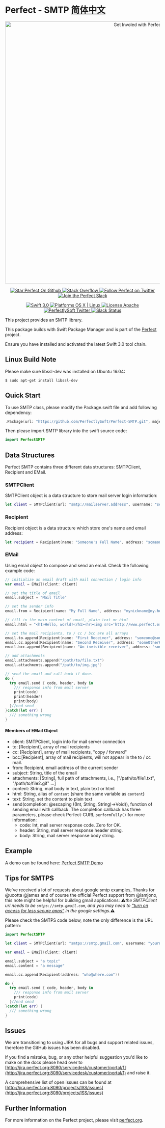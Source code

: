 # Perfect - SMTP [简体中文](README.zh_CN.md)

<p align="center">
    <a href="http://perfect.org/get-involved.html" target="_blank">
        <img src="http://perfect.org/assets/github/perfect_github_2_0_0.jpg" alt="Get Involed with Perfect!" width="854" />
    </a>
</p>

<p align="center">
    <a href="https://github.com/PerfectlySoft/Perfect" target="_blank">
        <img src="http://www.perfect.org/github/Perfect_GH_button_1_Star.jpg" alt="Star Perfect On Github" />
    </a>  
    <a href="http://stackoverflow.com/questions/tagged/perfect" target="_blank">
        <img src="http://www.perfect.org/github/perfect_gh_button_2_SO.jpg" alt="Stack Overflow" />
    </a>  
    <a href="https://twitter.com/perfectlysoft" target="_blank">
        <img src="http://www.perfect.org/github/Perfect_GH_button_3_twit.jpg" alt="Follow Perfect on Twitter" />
    </a>  
    <a href="http://perfect.ly" target="_blank">
        <img src="http://www.perfect.org/github/Perfect_GH_button_4_slack.jpg" alt="Join the Perfect Slack" />
    </a>
</p>

<p align="center">
    <a href="https://developer.apple.com/swift/" target="_blank">
        <img src="https://img.shields.io/badge/Swift-3.0-orange.svg?style=flat" alt="Swift 3.0">
    </a>
    <a href="https://developer.apple.com/swift/" target="_blank">
        <img src="https://img.shields.io/badge/Platforms-OS%20X%20%7C%20Linux%20-lightgray.svg?style=flat" alt="Platforms OS X | Linux">
    </a>
    <a href="http://perfect.org/licensing.html" target="_blank">
        <img src="https://img.shields.io/badge/License-Apache-lightgrey.svg?style=flat" alt="License Apache">
    </a>
    <a href="http://twitter.com/PerfectlySoft" target="_blank">
        <img src="https://img.shields.io/badge/Twitter-@PerfectlySoft-blue.svg?style=flat" alt="PerfectlySoft Twitter">
    </a>
    <a href="http://perfect.ly" target="_blank">
        <img src="http://perfect.ly/badge.svg" alt="Slack Status">
    </a>
</p>



This project provides an SMTP library.

This package builds with Swift Package Manager and is part of the [Perfect](https://github.com/PerfectlySoft/Perfect) project.

Ensure you have installed and activated the latest Swift 3.0 tool chain.

## Linux Build Note

Please make sure libssl-dev was installed on Ubuntu 16.04:

```
$ sudo apt-get install libssl-dev
```
## Quick Start

To use SMTP class, please modify the Package.swift file and add following dependency:

``` swift
.Package(url: "https://github.com/PerfectlySoft/Perfect-SMTP.git", majorVersion: 1, minor: 0)
```

Then please import SMTP library into the swift source code:

``` swift
import PerfectSMTP
```

## Data Structures

Perfect SMTP contains three different data structures: SMTPClient, Recipient and EMail.

### SMTPClient

SMTPClient object is a data structure to store mail server login information:

``` swift
let client = SMTPClient(url: "smtp://mailserver.address", username: "someone@some.where", password:"secret")
```

### Recipient

Recipient object is a data structure which store one's name and email address:

``` swift
let recipient = Recipient(name: "Someone's Full Name", address: "someone@some.where")
```

### EMail

Using email object to compose and send an email. Check the following example code:

``` swift
// initialize an email draft with mail connection / login info
var email = EMail(client: client)

// set the title of email
email.subject = "Mail Title"

// set the sender info
email.from = Recipient(name: "My Full Name", address: "mynickname@my.home")

// fill in the main content of email, plain text or html
email.html = "<h1>Hello, world!</h1><hr><img src='http://www.perfect.org/images/perfect-logo-2-0.svg'>"

// set the mail recipients, to / cc / bcc are all arrays
email.to.append(Recipient(name: "First Receiver", address: "someone@some.where"))
email.cc.append(Recipient(name: "Second Receiver", address: "someOtherOne@some.where"))
email.bcc.append(Recipient(name: "An invisible receiver", address: "someoneElse@some.where"))

// add attachments
email.attachments.append("/path/to/file.txt")
email.attachments.append("/path/to/img.jpg")

// send the email and call back if done.
do {
  try email.send { code, header, body in
    /// response info from mail server
    print(code)
    print(header)
    print(body)
  }//end send
}catch(let err) {
  /// something wrong
}
```

#### Members of EMail Object

- client: SMTPClient, login info for mail server connection
- to: [Recipient], array of mail recipients
- cc: [Recipient], array of mail recipients, "copy / forward"
- bcc:[Recipient], array of mail recipients, will not appear in the to / cc mail.
- from: Recipient, email address of the current sender
- subject: String, title of the email
- attachments: [String], full path of attachments, i.e., ["/path/to/file1.txt", "/path/to/file2.gif" ...]
- content: String, mail body in text, plain text or html
- html: String, alias of `content` (share the same variable as `content`)
- text: String, set the content to plain text
- send(completion: @escaping ((Int, String, String)->Void)), function of sending email with callback.
The completion callback has three parameters, please check Perfect-CURL `performFully()` for more information:
  - code: Int, mail server response code. Zero for OK.
  - header: String, mail server response header string.
  - body: String, mail server response body string.


## Example

A demo can be found here:
[Perfect SMTP Demo](https://github.com/PerfectExamples/Perfect-SMTP-Demo)

## Tips for SMTPS

We've received a lot of requests about google smtp examples, Thanks for @ucotta @james and of course the official Perfect support from @iamjono, this note might be helpful for building gmail applications: ⚠️*the SMTPClient url needs to be `smtps://smtp.gmail.com`, and you may need to [“turn on access for less secure apps”](https://myaccount.google.com/lesssecureapps) in the google settings.*⚠️

Please check the SMTPS code below, note the only difference is the URL pattern:

``` swift
import PerfectSMTP

let client = SMTPClient(url: "smtps://smtp.gmail.com", username: "yourname@gmail.com", password:"yourpassword")

var email = EMail(client: client)

email.subject = "a topic"
email.content = "a message"

email.cc.append(Recipient(address: "who@where.com"))

do {
  try email.send { code, header, body in
    /// response info from mail server
    print(code)
  }//end send
}catch(let err) {
  /// something wrong
}
```

## Issues

We are transitioning to using JIRA for all bugs and support related issues, therefore the GitHub issues has been disabled.

If you find a mistake, bug, or any other helpful suggestion you'd like to make on the docs please head over to [http://jira.perfect.org:8080/servicedesk/customer/portal/1](http://jira.perfect.org:8080/servicedesk/customer/portal/1) and raise it.

A comprehensive list of open issues can be found at [http://jira.perfect.org:8080/projects/ISS/issues](http://jira.perfect.org:8080/projects/ISS/issues)


## Further Information
For more information on the Perfect project, please visit [perfect.org](http://perfect.org).
